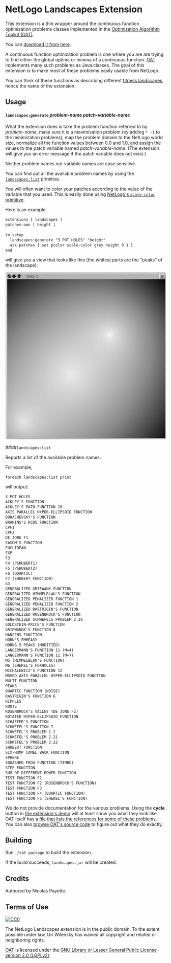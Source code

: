 # NetLogo Landscapes Extension

This extension is a thin wrapper around the continuous function optimization problems classes implemented in the [Optimization Algorithm Toolkit (OAT)](http://optalgtoolkit.sourceforge.net/).

You can [download it from here](https://github.com/NetLogo/Landscapes-Extension/releases/download/1.0.0/landscapes.zip).

A continuous function optimization problem is one where you are are trying to find either the global optima or minima of a continuous function. [OAT](http://optalgtoolkit.sourceforge.net/) implements many such problems as Java classes. The goal of this extension is to make most of these problems easily usable from NetLogo.

You can think of these functions as describing different [fitness landscapes](http://en.wikipedia.org/wiki/Fitness_landscape), hence the name of the extension.

## Usage

#### `landscapes:generate` _problem-name_ _patch-variable-name_

What the extension does is take the problem function referred to by _problem-name_, make sure it is a maximization problem (by adding `* -1` to the minimization problems), map the problem domain to the NetLogo world size, normalize all the function values between 0.0 and 1.0, and assign the values to the patch variable named _patch-variable-name_. (The extension will give you an error message if the patch variable does not exist.)

Neither problem names nor variable names are case sensitive.

You can find out all the available problem names by using the [`landscapes:list`](#landscapeslist) primitive.

You will often want to color your patches according to the value of the variable that you used. This is easily done using [NetLogo's `scale-color` primitive](http://ccl.northwestern.edu/netlogo/docs/dictionary.html#scale-color).

Here is an example:

    extensions [ landscapes ]
    patches-own [ height ]

    to setup
      landscapes:generate "3 POT HOLES" "height"
      ask patches [ set pcolor scale-color grey height 0 1 ]
    end

will give you a view that looks like this (the whitest parts are the "peaks" of the landscape):

![3 pot holes result](doc/3-pot-holes.png)

####`landscapes:list`

Reports a list of the available problem names.

For example,

    foreach landscapes:list print

will output:

    3 POT HOLES
    ACKLEY'S FUNCTION
    ACKLEY'S PATH FUNCTION 10
    AXIS PARALLEL HYPER-ELLIPSOID FUNCTION
    BOHACHEVSKY'S FUNCTION
    BRANINS'S RCOS FUNCTION
    CPF1
    CPF2
    DE JONG F1
    EASOM'S FUNCTION
    EUCLIDEAN
    EXP
    F3
    F4 (PSHUBERT1)
    F5 (PSHUBERT2)
    F6 (QUARTIC)
    F7 (SHUBERT FUNCTION)
    G3
    GENERALIZED GRIEWANK FUNCTION
    GENERALIZED HIMMELBLAU'S FUNCTION
    GENERALIZED PENALIZED FUNCTION 1
    GENERALIZED PENALIZED FUNCTION 2
    GENERALIZED RASTRIGIN'S FUNCTION
    GENERALIZED ROSENBROCK'S FUNCTION
    GENERALIZED SCHWEFELS PROBLEM 2.26
    GOLDSTEIN-PRICE'S FUNCTION
    GRIEWANGK'S FUNCTION 8
    HANSENS FUNCTION
    HORN'S FMMEASY
    HORNS 5 PEAKS (MODIFIED)
    LANGERMANN'S FUNCTION 11 (M=4)
    LANGERMANN'S FUNCTION 11 (M=7)
    M5 (HIMMELBLAU'S FUNCTION)
    M6 (SHEKEL'S FOXHOLES)
    MICHALEWICZ'S FUNCTION 12
    MOVED AXIS PARALLEL HYPER-ELLIPSOID FUNCTION
    MULTI FUNCTION
    PEAKS
    QUARTIC FUNCTION (NOISE)
    RASTRIGIN'S FUNCTION 6
    RIPPLES
    ROOTS
    ROSENBROCK'S VALLEY (DE JONG F2)
    ROTATED HYPER-ELLIPSOID FUNCTION
    SCHAFFER'S FUNCTION
    SCHWEFEL'S FUNCTION 7
    SCHWEFEL'S PROBLEM 1.2
    SCHWEFEL'S PROBLEM 2.21
    SCHWEFEL'S PROBLEM 2.22
    SHUBERT FUNCTION
    SIX-HUMP CAMEL BACK FUNCTION
    SPHERE
    SQUASHED FROG FUNCTION (TIMBO)
    STEP FUNCTION
    SUM OF DIFFERENT POWER FUNCTION
    TEST FUNCTION F1
    TEST FUNCTION F2 (ROSENBROCK'S FUNCTION)
    TEST FUNCTION F3
    TEST FUNCTION F4 (QUARTIC FUNCTION)
    TEST FUNCTION F5 (SHEKEL'S FUNCTION)

We do not provide documentation for the various problems. Using the **cycle** button in [the extension's demo]() will at least show you what they look like. OAT itself has [a file that lists the references for some of these problems](http://optalgtoolkit.cvs.sourceforge.net/viewvc/optalgtoolkit/optalgtoolkit/src/problems.cfo.properties?revision=1.3&content-type=text%2Fplain). You can also [browse OAT's source code](http://optalgtoolkit.cvs.sourceforge.net/viewvc/optalgtoolkit/optalgtoolkit/src/com/oat/domains/cfo/problems/) to figure out what they do exactly.

## Building

Run `./sbt package` to build the extension.

If the build succeeds, `landscapes.jar` will be created.

## Credits

Authored by Nicolas Payette.

## Terms of Use

[![CC0](http://i.creativecommons.org/p/zero/1.0/88x31.png)](http://creativecommons.org/publicdomain/zero/1.0/)

The NetLogo Landscapes extension is in the public domain. To the extent possible under law, Uri Wilensky has waived all copyright and related or neighboring rights.

[OAT](http://sourceforge.net/projects/optalgtoolkit/) is licensed under the [GNU Library or Lesser General Public License version 2.0 (LGPLv2)](http://www.gnu.org/licenses/old-licenses/lgpl-2.0.html).
